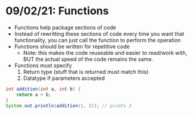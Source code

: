 # 09/02/21: Functions

- Functions help package sections of code
- Instead of rewritting these sections of code every time you want that functionality, you can just call the function to perform the operation
- Functions should be written for repetitive code
  - Note: this makes the code reuseable and easier to read/work with, BUT the actual speed of the code remains the same.
- Functions must specify
  1. Return type (stuff that is returned must match this)
  2. Datatype if parameters accepted

```java
int addition(int a, int b) {
    return a + b;
}
System.out.println(addition(1, 2)); // prints 3
```